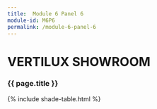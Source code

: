 ```yaml
---
title:  Module 6 Panel 6
module-id: M6P6
permalink: /module-6-panel-6
---
```


<html>
<head>
  <link href="/assests/panel-style.css" rel="stylesheet" type="text/css" />
</head>

<body>
  <div id="gradient">
    <div class="wrap">
      <div class="title">
        <h1>VERTILUX SHOWROOM</h1>
        <h3>{{ page.title }}</h3>
      </div>
      <div class="panel">
      {% include shade-table.html %}
      </div>
    </div>
  </div>

  <script src="https://cdnjs.cloudflare.com/ajax/libs/jquery/2.0.2/jquery.min.js"></script>
  <script src="/assests/panel-script.js" type="text/javascript"></script>
</body>

</html>